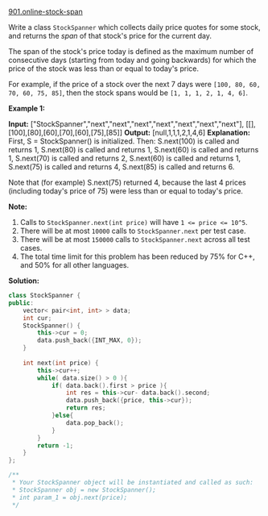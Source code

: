 [901.online-stock-span](https://leetcode.com/problems/online-stock-span/)  

Write a class `StockSpanner` which collects daily price quotes for some stock, and returns the _span_ of that stock's price for the current day.

The span of the stock's price today is defined as the maximum number of consecutive days (starting from today and going backwards) for which the price of the stock was less than or equal to today's price.

For example, if the price of a stock over the next 7 days were `[100, 80, 60, 70, 60, 75, 85]`, then the stock spans would be `[1, 1, 1, 2, 1, 4, 6]`.

**Example 1:**

**Input:** \["StockSpanner","next","next","next","next","next","next","next"\], \[\[\],\[100\],\[80\],\[60\],\[70\],\[60\],\[75\],\[85\]\]
**Output:** \[null,1,1,1,2,1,4,6\]
**Explanation:** 
First, S = StockSpanner() is initialized.  Then:
S.next(100) is called and returns 1,
S.next(80) is called and returns 1,
S.next(60) is called and returns 1,
S.next(70) is called and returns 2,
S.next(60) is called and returns 1,
S.next(75) is called and returns 4,
S.next(85) is called and returns 6.

Note that (for example) S.next(75) returned 4, because the last 4 prices
(including today's price of 75) were less than or equal to today's price.

**Note:**

1.  Calls to `StockSpanner.next(int price)` will have `1 <= price <= 10^5`.
2.  There will be at most `10000` calls to `StockSpanner.next` per test case.
3.  There will be at most `150000` calls to `StockSpanner.next` across all test cases.
4.  The total time limit for this problem has been reduced by 75% for C++, and 50% for all other languages.  



**Solution:**  

```cpp
class StockSpanner {
public:
    vector< pair<int, int> > data;
    int cur;
    StockSpanner() {
        this->cur = 0;
        data.push_back({INT_MAX, 0});
    }
    
    int next(int price) {
        this->cur++;
        while( data.size() > 0 ){
            if( data.back().first > price ){
                int res = this->cur- data.back().second;
                data.push_back({price, this->cur});
                return res;
            }else{
                data.pop_back();
            }
        }
        return -1;
    }
};

/**
 * Your StockSpanner object will be instantiated and called as such:
 * StockSpanner obj = new StockSpanner();
 * int param_1 = obj.next(price);
 */
```
      